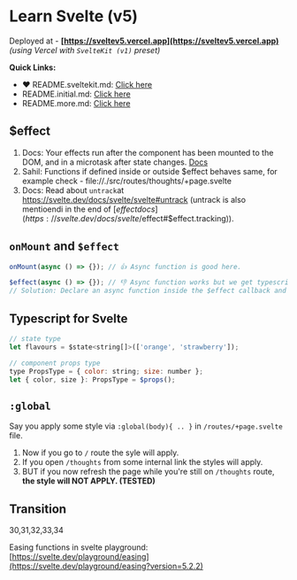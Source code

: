 # Learn Svelte (v5)

Deployed at - **[https://sveltev5.vercel.app](https://sveltev5.vercel.app)** _(using Vercel with `SvelteKit (v1)` preset)_

**Quick Links:**

- ❤️ README.sveltekit.md: [Click here](./README.sveltekit.md)
- README.initial.md: [Click here](./README.initial.md)
- README.more.md: [Click here](./README.more.md)

## $effect

1. Docs: Your effects run after the component has been mounted to the DOM, and in a microtask after state changes. [Docs](https://svelte.dev/docs/svelte/$effect)
2. Sahil: Functions if defined inside or outside $effect behaves same, for example check - file://./src/routes/thoughts/+page.svelte
3. Docs: Read about `untrack`at https://svelte.dev/docs/svelte/svelte#untrack (untrack is also mentioendi in the end of [$effect docs](https://svelte.dev/docs/svelte/$effect#$effect.tracking)).

## `onMount` and `$effect`

```ts
onMount(async () => {}); // 👍 Async function is good here.

$effect(async () => {}); // 👎 Async function works but we get typescript error that an async can not be accepted. (Svelte issue: https://github.com/sveltejs/svelte/issues/9946)
// Solution: Declare an async function inside the $effect callback and call that function.
```

## Typescript for Svelte

```jsx
// state type
let flavours = $state<string[]>(['orange', 'strawberry']);

// component props type
type PropsType = { color: string; size: number };
let { color, size }: PropsType = $props();
```

## `:global`

Say you apply some style via `:global(body){ .. }` in `/routes/+page.svelte` file.

1. Now if you go to `/` route the syle will apply.
2. If you open `/thoughts` from some internal link the styles will apply.
3. BUT if you now refresh the page while you're still on `/thoughts` route, **the style will NOT APPLY. (TESTED)**

## Transition

30,31,32,33,34

Easing functions in svelte playground: [https://svelte.dev/playground/easing](https://svelte.dev/playground/easing?version=5.2.2)
